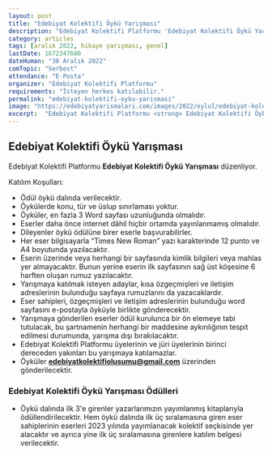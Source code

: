```yaml
---
layout: post
title: "Edebiyat Kolektifi Öykü Yarışması"
description: "Edebiyat Kolektifi Platformu 'Edebiyat Kolektifi Öykü Yarışması' düzenliyor."
category: articles
tags: [aralık 2022, hikaye yarışması, genel]
lastDate: 1672347600
dateHuman: "30 Aralık 2022"
comTopic: "Serbest"
attendance: "E-Posta"
organizer: "Edebiyat Kolektifi Platformu"
requirements: "İsteyen herkes katılabilir."
permalink: "edebiyat-kolektifi-oyku-yarismasi"
image: "https://edebiyatyarismalari.com/images/2022/eylul/edebiyat-kolektifi-oyku-yarismasi.jpg"
excerpt:  "Edebiyat Kolektifi Platformu <strong> Edebiyat Kolektifi Öykü Yarışması </strong> düzenliyor."
---
```


## Edebiyat Kolektifi Öykü Yarışması
Edebiyat Kolektifi Platformu **Edebiyat Kolektifi Öykü Yarışması** düzenliyor.  

Katılım Koşulları:
- Ödül öykü dalında verilecektir.
- Öykülerde konu, tür ve üslup sınırlaması yoktur.
- Öyküler, en fazla 3 Word sayfası uzunluğunda olmalıdır.
- Eserler daha önce internet dâhil hiçbir ortamda yayınlanmamış olmalıdır.
- Dileyenler öykü ödülüne birer eserle başvurabilirler.
- Her eser bilgisayarla “Times New Roman” yazı karakterinde 12 punto ve A4 boyutunda yazılacaktır.
- Eserin üzerinde veya herhangi bir sayfasında kimlik bilgileri veya mahlas yer almayacaktır. Bunun yerine eserin ilk sayfasının sağ üst köşesine 6 harften oluşan rumuz yazılacaktır.
- Yarışmaya katılmak isteyen adaylar, kısa özgeçmişleri ve iletişim adreslerinin bulunduğu sayfaya rumuzlarını da yazacaklardır.
- Eser sahipleri, özgeçmişleri ve iletişim adreslerinin bulunduğu word sayfasını e-postayla öyküyle birlikte gönderecektir.
- Yarışmaya gönderilen eserler ödül kurulunca bir ön elemeye tabi tutulacak, bu şartnamenin herhangi bir maddesine aykırılığının tespit edilmesi durumunda, yarışma dışı bırakılacaktır.
- Edebiyat Kolektifi Platformu üyelerinin ve jüri üyelerinin birinci dereceden yakınları bu yarışmaya katılamazlar.
- Öyküler **edebiyatkolektifiolusumu@gmail.com** üzerinden gönderilecektir.


### Edebiyat Kolektifi Öykü Yarışması Ödülleri
- Öykü dalında ilk 3'e girenler yazarlarımızın yayımlanmış kitaplarıyla ödüllendirilecektir. Hem öykü dalında ilk üç sıralamasına giren eser sahiplerinin eserleri 2023 yılında yayımlanacak kolektif seçkisinde yer alacaktır ve ayrıca yine ilk üç sıralamasına girenlere katılım belgesi verilecektir.